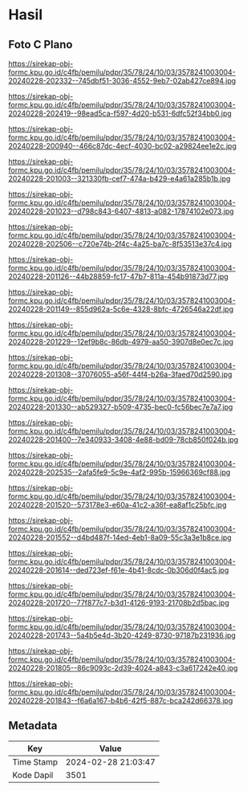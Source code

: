 # Hasil

## Foto C Plano

https://sirekap-obj-formc.kpu.go.id/c4fb/pemilu/pdpr/35/78/24/10/03/3578241003004-20240228-202332--745dbf51-3036-4552-9eb7-02ab427ce894.jpg

https://sirekap-obj-formc.kpu.go.id/c4fb/pemilu/pdpr/35/78/24/10/03/3578241003004-20240228-202419--98ead5ca-f597-4d20-b531-6dfc52f34bb0.jpg

https://sirekap-obj-formc.kpu.go.id/c4fb/pemilu/pdpr/35/78/24/10/03/3578241003004-20240228-200940--466c87dc-4ecf-4030-bc02-a29824ee1e2c.jpg

https://sirekap-obj-formc.kpu.go.id/c4fb/pemilu/pdpr/35/78/24/10/03/3578241003004-20240228-201003--321330fb-cef7-474a-b429-e4a61a285b1b.jpg

https://sirekap-obj-formc.kpu.go.id/c4fb/pemilu/pdpr/35/78/24/10/03/3578241003004-20240228-201023--d798c843-6407-4813-a082-17874102e073.jpg

https://sirekap-obj-formc.kpu.go.id/c4fb/pemilu/pdpr/35/78/24/10/03/3578241003004-20240228-202506--c720e74b-2f4c-4a25-ba7c-8f53513e37c4.jpg

https://sirekap-obj-formc.kpu.go.id/c4fb/pemilu/pdpr/35/78/24/10/03/3578241003004-20240228-201126--44b28859-fc17-47b7-811a-454b91873d77.jpg

https://sirekap-obj-formc.kpu.go.id/c4fb/pemilu/pdpr/35/78/24/10/03/3578241003004-20240228-201149--855d962a-5c6e-4328-8bfc-4726546a22df.jpg

https://sirekap-obj-formc.kpu.go.id/c4fb/pemilu/pdpr/35/78/24/10/03/3578241003004-20240228-201229--12ef9b8c-86db-4979-aa50-3907d8e0ec7c.jpg

https://sirekap-obj-formc.kpu.go.id/c4fb/pemilu/pdpr/35/78/24/10/03/3578241003004-20240228-201308--37076055-a56f-44f4-b26a-3faed70d2590.jpg

https://sirekap-obj-formc.kpu.go.id/c4fb/pemilu/pdpr/35/78/24/10/03/3578241003004-20240228-201330--ab529327-b509-4735-bec0-fc56bec7e7a7.jpg

https://sirekap-obj-formc.kpu.go.id/c4fb/pemilu/pdpr/35/78/24/10/03/3578241003004-20240228-201400--7e340933-3408-4e88-bd09-78cb850f024b.jpg

https://sirekap-obj-formc.kpu.go.id/c4fb/pemilu/pdpr/35/78/24/10/03/3578241003004-20240228-202535--2afa5fe9-5c9e-4af2-995b-15966369cf88.jpg

https://sirekap-obj-formc.kpu.go.id/c4fb/pemilu/pdpr/35/78/24/10/03/3578241003004-20240228-201520--573178e3-e60a-41c2-a36f-ea8af1c25bfc.jpg

https://sirekap-obj-formc.kpu.go.id/c4fb/pemilu/pdpr/35/78/24/10/03/3578241003004-20240228-201552--d4bd487f-14ed-4eb1-8a09-55c3a3e1b8ce.jpg

https://sirekap-obj-formc.kpu.go.id/c4fb/pemilu/pdpr/35/78/24/10/03/3578241003004-20240228-201614--ded723ef-f61e-4b41-8cdc-0b306d0f4ac5.jpg

https://sirekap-obj-formc.kpu.go.id/c4fb/pemilu/pdpr/35/78/24/10/03/3578241003004-20240228-201720--77f877c7-b3d1-4126-9193-21708b2d5bac.jpg

https://sirekap-obj-formc.kpu.go.id/c4fb/pemilu/pdpr/35/78/24/10/03/3578241003004-20240228-201743--5a4b5e4d-3b20-4249-8730-97187b231936.jpg

https://sirekap-obj-formc.kpu.go.id/c4fb/pemilu/pdpr/35/78/24/10/03/3578241003004-20240228-201805--86c9093c-2d39-4024-a843-c3a617242e40.jpg

https://sirekap-obj-formc.kpu.go.id/c4fb/pemilu/pdpr/35/78/24/10/03/3578241003004-20240228-201843--f6a6a167-b4b6-42f5-887c-bca242d66378.jpg


## Metadata

| Key        | Value               |
| ---------- | ------------------- |
| Time Stamp | 2024-02-28 21:03:47 |
| Kode Dapil | 3501                |



